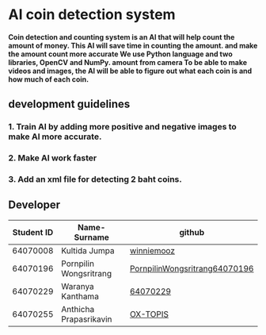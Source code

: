 # AI coin detection system
#### Coin detection and counting system is an AI that will help count the amount of money. This AI will save time in counting the amount. and make the amount count more accurate We use Python language and two libraries, OpenCV and NumPy. amount from camera To be able to make videos and images, the AI ​​will be able to figure out what each coin is and how much of each coin.
## development guidelines
### 1. Train AI by adding more positive and negative images to make AI more accurate.
### 2. Make AI work faster
### 3. Add an xml file for detecting 2 baht coins.

## Developer
| Student ID  | Name-Surname | github      |
| ----------- | ----------- | ----------- |
| 64070008   | Kultida Jumpa        |[winniemooz](https://github.com/winniemooz)|
| 64070196   | Pornpilin Wongsritrang      | [PornpilinWongsritrang64070196](https://github.com/PornpilinWongsritrang64070196)   |
| 64070229   | Waranya Kanthama        | [64070229](https://github.com/64070229)   |
| 64070255   | Anthicha Prapasrikavin     | [OX-TOPIS](https://github.com/OX-TOPIS)     |
